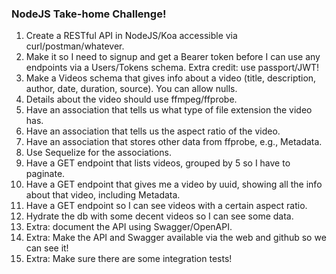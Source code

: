 ### NodeJS Take-home Challenge!

1. Create a RESTful API in NodeJS/Koa accessible via curl/postman/whatever. 
2. Make it so I need to signup and get a Bearer token before I can use any endpoints via a Users/Tokens schema. Extra credit: use passport/JWT!
3. Make a Videos schema that gives info about a video (title, description, author, date, duration, source). You can allow nulls.
4. Details about the video should use ffmpeg/ffprobe.
5. Have an association that tells us what type of file extension the video has.
6. Have an association that tells us the aspect ratio of the video.
7. Have an association that stores other data from ffprobe, e.g., Metadata.
8. Use Sequelize for the associations.
9. Have a GET endpoint that lists videos, grouped by 5 so I have to paginate.
10. Have a GET endpoint that gives me a video by uuid, showing all the info about that video, including Metadata.
11. Have a GET endpoint so I can see videos with a certain aspect ratio.
12. Hydrate the db with some decent videos so I can see some data.
13. Extra: document the API using Swagger/OpenAPI.
14. Extra: Make the API and Swagger available via the web and github so we can see it!
15. Extra: Make sure there are some integration tests!